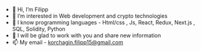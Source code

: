 - 👋 Hi, I’m Filipp
- 👀 I’m interested in Web development and crypto technologies
- 🌱 I know programming languages - Html/css , Js, React, Redux, Next.js , SQL, Solidity, Python
- 💞️ I will be glad to work with you and share new information
- 📫 My email - korchagin.filipp15@gmail.com
